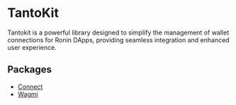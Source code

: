 # TantoKit
Tantokit is a powerful library designed to simplify the management of wallet connections for Ronin DApps, 
providing seamless integration and enhanced user experience.

## Packages
- [Connect](./packages/connect)
- [Wagmi](./packages/wagmi)